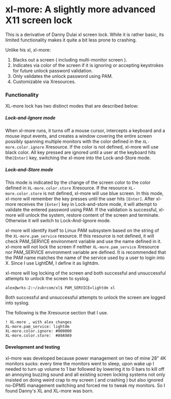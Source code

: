 xl-more: A slightly more advanced X11 screen lock
=================================================

This is a derivative of Danny Dulai xl screen lock. While it is rather basic, its limited functionality
makes it quite a bit less prone to crashing.

Unlike his xl, xl-more:

1. Blacks out a screen ( including multi-monitor screen ).
2. Indicates via color of the screen if it is ignoring or accepting keystrokes for future unlock password validation.
3. Only validates the unlock password using PAM.
4. Customizable via Xresources.

### Functionality

XL-more lock has two distinct modes that are described below:

##### Lock-and-Ignore mode

When xl-more runs, it turns off a mouse cursor, intercepts a keyboard and a mouse input events, and creates a window covering the entire screen possibly spanning multiple monitors with the color defined in the `XL-more.color.ignore` Xresource. If the color is not defined, xl-more will use black color. All key pressed are ignored until a user at the keyboard hits the`[Enter]` key, switching the xl-more into the Lock-and-Store mode.

##### Lock-and-Store mode

This mode is indicated by the change of the screen color to the color defined in `XL-more.color.store` Xresource. If the resource `XL-more.color.store` is not defined, xl-more will use blue screen. In this mode, xl-more will remember the key presses until the user hits `[Enter]`. After xl-more receives the `[Enter]` key in Lock-and-store mode, it will attempt to validate the entered password using PAM. If the validation is successful, xl-more will unlock the system, restore content of the screen and terminate. Otherwise it will switch to Lock-And-Ignore mode.

xl-more will identify itself to Linux PAM subsystem based on the string of the `XL-more.pam_service` resource. If this resource is not defined, it will check PAM_SERVICE environment variable and use the name defined in it. xl-more will not lock the screen if neither `XL-more.pam_service` Xresource nor PAM_SERVICE environment variable are defined. It is recommended that the PAM name matches the name of the service used by a user to login into X. Since I use LightDM, I define it as lightdm.

xl-more will log locking of the screen and both successful and unsuccessful attempts to unlock the screen to syslog.

```
alex@wrks-2:~/zubrcom/xl$ PAM_SERVICE=lightdm xl
```

Both successful and unsuccessful attempts to unlock the screen are logged into
syslog.

The following is the Xresource section that I use.

```
! XL-more , with alex changes
XL-more.pam_service: lightdm
XL-more.color.ignore: #000000
XL-more.color.store:  #A9A9A9
```

#### Development and testing

xl-more was developed because power management on two of mine 28" 4K monitors sucks: every time the monitors went to sleep, upon wake up I needed to turn up volume to 1 bar followed by lowering it to 0 bars to kill off an annoying buzzing sound and all existing screen locking systems not only insisted on doing weird crap to my screen ( and crashing ) but also ignored no-DPMS management switching and forced me to tweak my monitors. So I found Danny's XL and XL-more was born.

